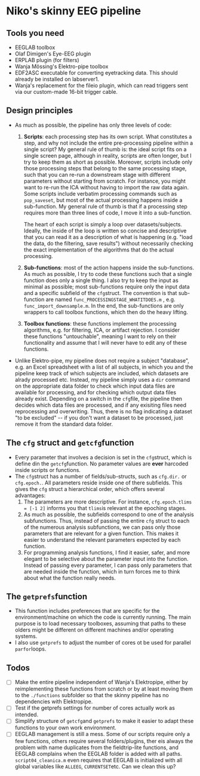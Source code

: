 # Niko's skinny EEG pipeline

## Tools you need

- EEGLAB toolbox
- Olaf Dimigen's Eye-EEG plugin
- ERPLAB plugin (for filters)
- Wanja Mössing's Elektro-pipe toolbox
- EDF2ASC executable for converting eyetracking data. This should already be installed on labserver1.
- Wanja's replacement for the fileio plugin, which can read triggers sent via our custom-made 16-bit trigger cable. 

## Design principles

- As much as possible, the pipeline has only three levels of code:

  1. **Scripts**: each processing step has its own script. What constitutes a step, and why not include the entire pre-processing pipeline within a single script? My general rule of thumb is: the ideal script fits on a single screen page, although in reality, scripts are often longer, but I try to keep them as short as possible. Moreover, scripts include only those processing steps that belong to the same processing stage, such that you can re-run a downstream stage with different parameters without starting from scratch. For instance, you might want to re-run the ICA without having to import the raw data again. 
     Some scripts include verbatim processing commands such as `pop_saveset`, but most of the actual processing happens inside a sub-function. My general rule of thumb is that if a processing step requires more than three lines of code, I move it into a sub-function.

     The heart of each script is simply a loop over datasets/subjects. Ideally, the inside of the loop is written so concise and descriptive that you can read it as a description of what is happening (e.g. "load the data, do the filtering, save results") without necessarily checking the exact implementation of the algorithms that do the actual processing.

  2. **Sub-functions**: most of the action happens inside the sub-functions. As much as possible, I try to code these functions such that a single function does only a single thing. I also try to keep the input as minimal as possible; most sub-functions require only the input data and a specific subfield of the `cfg`struct. The convention is that sub- function are named `func_PROCESSINGSTAGE_WHATITDOES.m` , e.g. `func_import_downsample.m`. In the end, the sub-functions are only wrappers to call toolbox functions, which then do the heavy lifting.

  3. **Toolbox functions**: these functions implement the processing algorithms, e.g. for filtering, ICA, or artifact rejection. I consider these functions "untouchable", meaning I want to rely on their functionality and assume that I will never have to edit any of these functions. 
  
- Unlike Elektro-pipe, my pipeline does not require a subject "database", e.g. an Excel spreadsheet with a list of all subjects, in which you and the pipeline keep track of which subjects are included, which datasets are alrady processed etc. Instead, my pipeline simply uses a `dir` command on the appropriate data folder to check which input data files are available for processing, and for checking which output data files already exist. Depending on a switch in the `cfg`file, the pipeline then decides which data files are processed, and if any exisiting files need reprocessing and overwriting. Thus, there is no flag indicating a dataset "to be excluded" -- if you don't want a dataset to be processed, just remove it from the standard data folder. 

## The `cfg` struct and `getcfg`function

- Every parameter that involves a decision is set in the `cfg`struct, which is define din the `getcfg`function. No parameter values are **ever** harcoded inside scripts or functions.
- The `cfg`struct has a number of fields/sub-structs, such as `cfg.dir.` or `cfg.epoch.`. All parameters reside inside one of there subfields. This gives the `cfg` struct a hierarchical order, which offers several advantages:
  1. The parameters are more descriptive. For instance, `cfg.epoch.tlims = [-1 2]` informs you that `tlims`is relevant at the epoching stages.
  2. As much as possible, the subfields correspond to one of the analysis subfunctions. Thus, instead of passing the entire `cfg` struct to each of the numerous analysis subfunctions, we can pass only those parameters that are relevant for a given function. This makes it easier to understand the relevant parameters expected by each function.
  3. For programming analysis functions, I find it easier, safer, and more elegant to be selective about the parameter input into the function. Instead of passing every parameter, I can pass only parameters that are needed inside the function, which in turn forces me to think about what the function really needs.

## The `getprefs`function

- This function includes preferences that are specific for the environment/machine on which the code is currently running. The main purpose is to load necessary toolboxes, assuming that paths to these olders might be different on different machines and/or operating systems.
- I also use `getprefs` to adjust the number of cores ot be used for parallel `parfor`loops.

## Todos

- [ ] Make the entire pipeline independent of Wanja's Elektropipe, either by reimplementing these functions from scratch or by at least moving them to the `./functions` subfolder so that the skinny pipeline has no dependencies with Elektropipe.
- [ ] Test if the getprefs settings for number of cores actually work as intended.
- [ ] Simplify structure of `getcfg`and `getprefs` to make it easier to adapt these functions to your own work environment.
- [ ] EEGLAB management is still a mess. Some of our scripts require only a few functions, others require several folders/plugins, ther eis always the problem with name duplicates from the fieldtrip-lite functions, and EEGLAB complains when the EEGLAB folder is added with all paths. `script04_cleanica.m` even requires that EEGLAB is initialized with all global variables like `ALLEEG`, `CURRENTSET`etc.  Can we clean this up?
